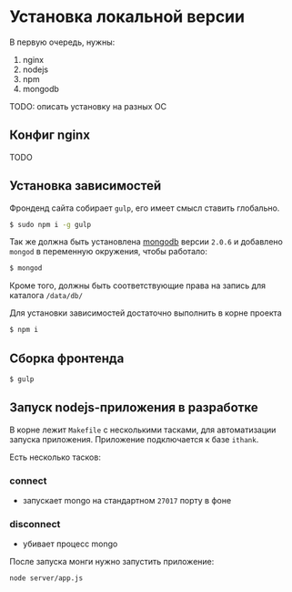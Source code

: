 # Установка локальной версии

В первую очередь, нужны:

1. nginx
2. nodejs
3. npm
4. mongodb

TODO: описать установку на разных ОС

## Конфиг nginx

TODO

## Установка зависимостей

Фронденд сайта собирает `gulp`, его имеет смысл ставить глобально.

```bash
$ sudo npm i -g gulp
```

Так же должна быть установлена [mongodb](http://www.mongodb.org/) версии `2.0.6` и добавлено `mongod` в переменную окружения, чтобы работало:

```bash
$ mongod
```

Кроме того, должны быть соответствующие права на запись для каталога `/data/db/`

Для установки зависимостей достаточно выполнить в корне проекта

```bash
$ npm i
```

## Сборка фронтенда

```bash
$ gulp
```

## Запуск nodejs-приложения в разработке

В корне лежит `Makefile` с несколькими тасками, для автоматизации запуска приложения.
Приложение подключается к базе `ithank`.

Есть несколько тасков:

### connect
  * запускает mongo на стандартном `27017` порту в фоне

### disconnect
  * убивает процесс mongo

После запуска монги нужно запустить приложение:

```
node server/app.js
```